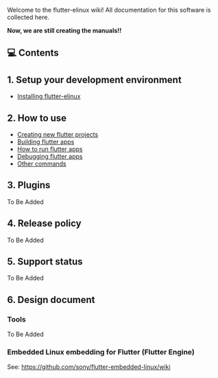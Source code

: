 Welcome to the flutter-elinux wiki! All documentation for this software is collected here.

**Now, we are still creating the manuals!!**

## 💻 Contents
## 1. Setup your development environment
- [Installing flutter-elinux](https://github.com/sony/flutter-elinux/wiki/Installing-flutter-elinux)

## 2. How to use
- [Creating new flutter projects](https://github.com/sony/flutter-elinux/wiki/Creating-new-flutter-projects)
- [Building flutter apps](https://github.com/sony/flutter-elinux/wiki/Building-flutter-apps)
- [How to run flutter apps](https://github.com/sony/flutter-elinux/wiki/How-to-run-flutter-apps)
- [Debugging flutter apps]()
- [Other commands](https://github.com/sony/flutter-elinux/wiki/Other-commands)

## 3. Plugins
To Be Added

## 4. Release policy
To Be Added

## 5. Support status
To Be Added

## 6. Design document
### Tools
To Be Added

### Embedded Linux embedding for Flutter (Flutter Engine)
See: https://github.com/sony/flutter-embedded-linux/wiki
